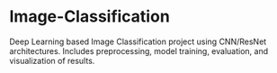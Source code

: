 # Image-Classification
Deep Learning based Image Classification project using CNN/ResNet architectures. Includes preprocessing, model training, evaluation, and visualization of results.
